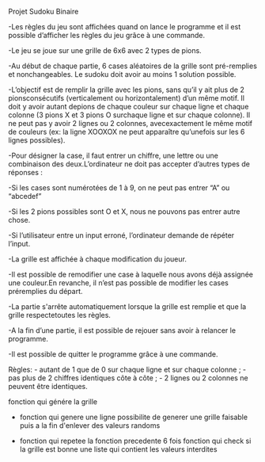 Projet Sudoku Binaire

-Les règles du jeu sont affichées quand on lance le programme et il est possible d’afficher les règles du jeu grâce à une commande.

-Le jeu se joue sur une grille de 6x6 avec 2 types de pions.

-Au début de chaque partie, 6 cases aléatoires de la grille sont pré-remplies et nonchangeables. Le sudoku doit avoir au moins 1 solution possible.

-L’objectif est de remplir la grille avec les pions, sans qu’il y ait plus de 2 pionsconsécutifs (verticalement ou horizontalement) d’un même motif. Il doit y avoir autant depions de chaque couleur sur chaque ligne et chaque colonne (3 pions X et 3 pions O surchaque ligne et sur chaque colonne). Il ne peut pas y avoir 2 lignes ou 2 colonnes, avecexactement le même motif de couleurs (ex: la ligne XOOXOX ne peut apparaître qu’unefois sur les 6 lignes possibles).

-Pour désigner la case, il faut entrer un chiffre, une lettre ou une combinaison des deux.L’ordinateur ne doit pas accepter d’autres types de réponses :

-Si les cases sont numérotées de 1 à 9, on ne peut pas entrer “A” ou “abcedef”

-Si les 2 pions possibles sont O et X, nous ne pouvons pas entrer autre chose.

-Si l’utilisateur entre un input erroné, l’ordinateur demande de répéter l’input.

-La grille est affichée à chaque modification du joueur.

-Il est possible de remodifier une case à laquelle nous avons déjà assignée une couleur.En revanche, il n’est pas possible de modifier les cases préremplies du départ.

-La partie s'arrête automatiquement lorsque la grille est remplie et que la grille respectetoutes les règles.

-A la fin d’une partie, il est possible de rejouer sans avoir à relancer le programme.

-Il est possible de quitter le programme grâce à une commande.

Règles:
    - autant de 1 que de 0 sur chaque ligne et sur chaque colonne ;
    - pas plus de 2 chiffres identiques côte à côte ;
    - 2 lignes ou 2 colonnes ne peuvent être identiques.

fonction qui génére la grille
- fonction qui genere une ligne
possibilite de generer une grille faisable
puis a la fin d'enlever des valeurs randoms

- fonction qui repetee la fonction precedente 6 fois
fonction qui check si la grille est bonne
une liste qui contient les valeurs interdites 
